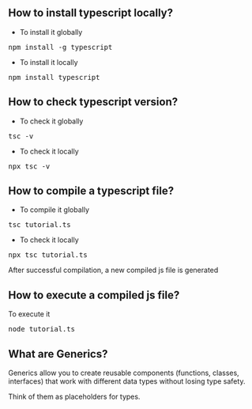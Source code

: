 ## How to install typescript locally?
- To install it globally
<pre>npm install -g typescript</pre>

- To install it locally<br>
<pre>npm install typescript</pre>


## How to check typescript version?
- To check it globally
<pre>tsc -v</pre>

- To check it locally
<pre>npx tsc -v</pre>

## How to compile a typescript file?
- To compile it globally
<pre>tsc tutorial.ts</pre>

- To check it locally
<pre>npx tsc tutorial.ts</pre>

After successful compilation, a new compiled js file is generated

## How to execute a compiled js file?
To execute it
<pre>node tutorial.ts</pre>

## What are Generics?
Generics allow you to create reusable components (functions, classes, interfaces) that work with different data types without losing type safety.

Think of them as placeholders for types.